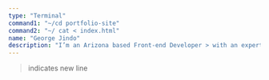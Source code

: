 ```yaml
---
type: "Terminal"
command1: "~/cd portfolio-site"
command2: "~/ cat < index.html"
name: "George Jindo"
description: "I’m an Arizona based Front-end Developer > with an expertise in building blazing fast, > responsive web apps."
---
```


> indicates new line
